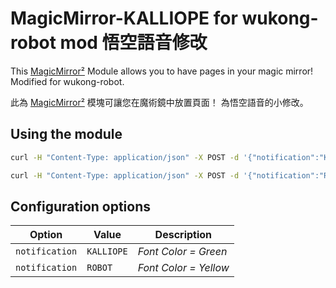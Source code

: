 # MagicMirror-KALLIOPE for wukong-robot mod 悟空語音修改

This [MagicMirror²][mm] Module allows you to have pages in your magic mirror!
Modified for wukong-robot.  

此為 [MagicMirror²][mm] 模塊可讓您在魔術鏡中放置頁面！
為悟空語音的小修改。


## Using the module

```bash
curl -H "Content-Type: application/json" -X POST -d '{"notification":"KALLIOPE", "payload": "Test1"}' http://localhost/kalliope
```

```bash
curl -H "Content-Type: application/json" -X POST -d '{"notification":"ROBOT", "payload": "Test1"}' http://localhost/kalliope
```

## Configuration options

| Option          | Value            | Description |
| --------------- | ------------------------ | --------- |
| `notification`       | `KALLIOPE` | *Font Color = Green* |
| `notification`       | `ROBOT`    | *Font Color = Yellow* |



[mm]: https://github.com/MichMich/MagicMirror
